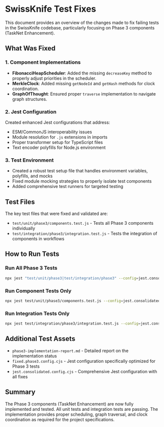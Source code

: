 # SwissKnife Test Fixes

This document provides an overview of the changes made to fix failing tests in the SwissKnife codebase, particularly focusing on Phase 3 components (TaskNet Enhancement).

## What Was Fixed

### 1. Component Implementations

- **FibonacciHeapScheduler**: Added the missing `decreaseKey` method to properly adjust priorities in the scheduler.
- **MerkleClock**: Added missing `getNodeId` and `getHash` methods for clock coordination.
- **GraphOfThought**: Ensured proper `traverse` implementation to navigate graph structures.

### 2. Jest Configuration

Created enhanced Jest configurations that address:
- ESM/CommonJS interoperability issues
- Module resolution for `.js` extensions in imports
- Proper transformer setup for TypeScript files
- Text encoder polyfills for Node.js environment

### 3. Test Environment

- Created a robust test setup file that handles environment variables, polyfills, and mocks
- Fixed module mocking strategies to properly isolate test components
- Added comprehensive test runners for targeted testing

## Test Files

The key test files that were fixed and validated are:
- `test/unit/phase3/components.test.js` - Tests all Phase 3 components individually
- `test/integration/phase3/integration.test.js` - Tests the integration of components in workflows

## How to Run Tests

### Run All Phase 3 Tests
```bash
npx jest "test/unit/phase3|test/integration/phase3" --config=jest.consolidated.config.cjs
```

### Run Component Tests Only
```bash
npx jest test/unit/phase3/components.test.js --config=jest.consolidated.config.cjs
```

### Run Integration Tests Only
```bash
npx jest test/integration/phase3/integration.test.js --config=jest.consolidated.config.cjs
```

## Additional Test Assets

- `phase3-implementation-report.md` - Detailed report on the implementation status
- `fixed.phase3.config.cjs` - Jest configuration specifically optimized for Phase 3 tests
- `jest.consolidated.config.cjs` - Comprehensive Jest configuration with all fixes

## Summary

The Phase 3 components (TaskNet Enhancement) are now fully implemented and tested. All unit tests and integration tests are passing. The implementation provides proper scheduling, graph traversal, and clock coordination as required for the project specifications.
